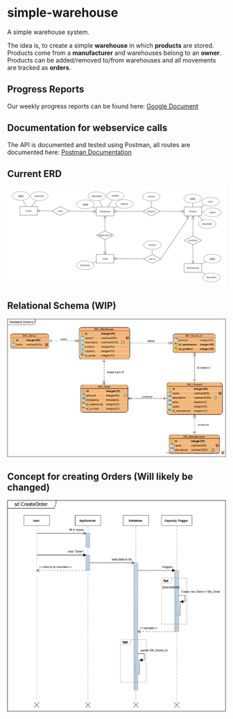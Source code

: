 # simple-warehouse
A simple warehouse system.


The idea is, to create a simple **warehouse** in which **products** are stored. Products come from a **manufacturer** and warehouses belong to an **owner**. Products can be added/removed to/from warehouses and all movements are tracked as **orders**.

## Progress Reports
Our weekly progress reports can be found here: [Google Document](https://docs.google.com/document/d/14HYX8vmpHvp1xSAPp3AMcukWsplfguCXkkr7TbTRDqY/edit?usp=sharing)

## Documentation for webservice calls 
The API is documented and tested using Postman, all routes are documented here: [Postman Documentation](https://documenter.getpostman.com/view/3279137/RzZ1qNC2#e31b80cf-98f5-45af-83e1-cef4c21447e0)

## Current ERD
![Entity Relationship Diagram](https://raw.githubusercontent.com/NicoKandut/simple-warehouse/organizational/erd-diagram.png)

## Relational Schema (WIP)
![Relational Schema](https://raw.githubusercontent.com/NicoKandut/simple-warehouse/organizational/relational-diagram.jpg)

## Concept for creating Orders (Will likely be changed)
![Order Concept](https://raw.githubusercontent.com/NicoKandut/simple-warehouse/organizational/sd-creating-orders.PNG)
